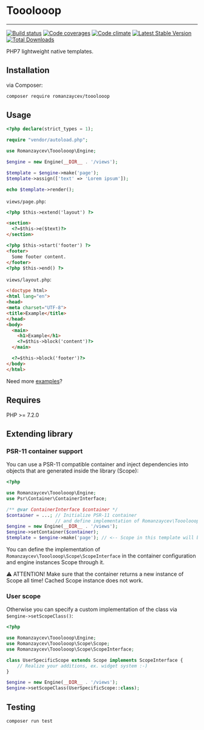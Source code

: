# Tooolooop
---
[![Build status][travis-image]][travis-url] [![Code coverages][codecov-image]][codecov-url] [![Code climate][codeclimate-image]][codeclimate-url] [![Latest Stable Version](https://poser.pugx.org/romanzaycev/tooolooop/v/stable)](https://packagist.org/packages/romanzaycev/tooolooop) [![Total Downloads](https://poser.pugx.org/romanzaycev/tooolooop/downloads)](https://packagist.org/packages/romanzaycev/tooolooop)


PHP7 lightweight native templates.

## Installation

via Composer:

```bash
composer require romanzaycev/tooolooop
```

## Usage

```php
<?php declare(strict_types = 1);

require "vendor/autoload.php";

use Romanzaycev\Tooolooop\Engine;

$engine = new Engine(__DIR__ . '/views');

$template = $engine->make('page');
$template->assign(['text' => 'Lorem ipsum']);

echo $template->render();
```

`views/page.php`:
```html
<?php $this->extend('layout') ?>

<section>
  <?=$this->e($text)?>
</section>

<?php $this->start('footer') ?>
<footer>
  Some footer content.
</footer>
<?php $this->end() ?>
```

`views/layout.php`:
```html
<!doctype html>
<html lang="en">
<head>
<meta charset="UTF-8">
<title>Example</title>
</head>
<body>
  <main>
    <h1>Example</h1>
    <?=$this->block('content')?>
  </main>

  <?=$this->block('footer')?>
</body>
</html>
```

Need more [examples](https://github.com/romanzaycev/tooolooop/tree/master/example)?

## Requires

PHP >= 7.2.0

## Extending library

### PSR-11 container support 

You can use a PSR-11 compatible
container and inject dependencies into objects
that are generated inside the library (Scope):

```php
<?php

use Romanzaycev\Tooolooop\Engine;
use Psr\Container\ContainerInterface;

/** @var ContainerInterface $container */
$container = ...; // Initialize PSR-11 container
                  // and define implementation of Romanzaycev\Tooolooop\Scope\ScopeInterface
$engine = new Engine(__DIR__ . '/views');
$engine->setContainer($container);
$template = $engine->make('page'); // <-- Scope in this template will be obtained from container
```

You can define the implementation of `Romanzaycev\Tooolooop\Scope\ScopeInterface` in the
container configuration and engine instances Scope through it.

⚠️ ATTENTION! Make sure that the container returns a new instance of Scope all time! Cached Scope instance does not work.

### User scope

Otherwise you can specify a custom implementation of the class via `$engine->setScopeClass()`:
```php
<?php

use Romanzaycev\Tooolooop\Engine;
use Romanzaycev\Tooolooop\Scope\Scope;
use Romanzaycev\Tooolooop\Scope\ScopeInterface;

class UserSpecificScope extends Scope implements ScopeInterface {
    // Realize your additions, ex. widget system :-)
}

$engine = new Engine(__DIR__ . '/views');
$engine->setScopeClass(UserSpecificScope::class);
```

## Testing

```bash
composer run test
```

[travis-image]: https://travis-ci.org/romanzaycev/tooolooop.svg?branch=master
[travis-url]: https://travis-ci.org/romanzaycev/tooolooop

[codecov-image]: https://codecov.io/gh/romanzaycev/tooolooop/branch/master/graph/badge.svg
[codecov-url]: https://codecov.io/gh/romanzaycev/tooolooop

[codeclimate-image]: https://api.codeclimate.com/v1/badges/d36f92834ead870f1fbe/maintainability
[codeclimate-url]: https://codeclimate.com/github/romanzaycev/tooolooop/maintainability
